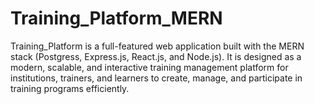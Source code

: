 ﻿# Training_Platform_MERN
Training_Platform is a full-featured web application built with the MERN stack (Postgress, Express.js, React.js, and Node.js). It is designed as a modern, scalable, and interactive training management platform for institutions, trainers, and learners to create, manage, and participate in training programs efficiently.

